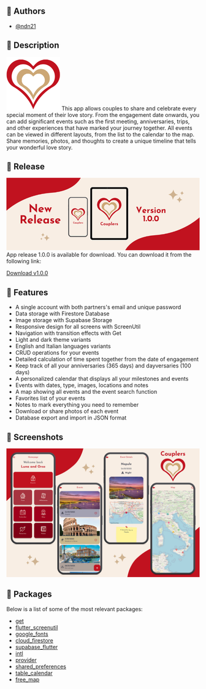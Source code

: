 ## 🔶 Authors
- [@ndn21](https://github.com/ndenicolais)

## 📄 Description
<img src="images/couplers_logo.png" title="Couplers's logo" width="140" height="140">
This app allows couples to share and celebrate every special moment of their love story. From the engagement date onwards, you can add significant events such as the first meeting, anniversaries, trips, and other experiences that have marked your journey together. All events can be viewed in different layouts, from the list to the calendar to the map. Share memories, photos, and thoughts to create a unique timeline that tells your wonderful love story.

## 💎 Release
<img src="images/couplers_version.png" title="Couplers's version">
App release 1.0.0 is available for download. You can download it from the following link:

[Download v1.0.0](https://github.com/ndenicolais/Couplers/releases/download/v1.0.0/Couplers_v1.0.0.apk)

## 🔑 Features
- A single account with both partners's email and unique password
- Data storage with Firestore Database
- Image storage with Supabase Storage
- Responsive design for all screens with ScreenUtil
- Navigation with transition effects with Get
- Light and dark theme variants
- English and Italian languages variants
- CRUD operations for your events
- Detailed calculation of time spent together from the date of engagement
- Keep track of all your anniversaries (365 days) and dayversaries (100 days)
- A personalized calendar that displays all your milestones and events
- Events with dates, type, images, locations and notes
- A map showing all events and the event search function
- Favorites list of your events
- Notes to mark everything you need to remember
- Download or share photos of each event
- Database export and import in JSON format

## 🎨 Screenshots
<img src="images/couplers_release.png" title="Couplers's release">

## 📌 Packages
Below is a list of some of the most relevant packages:
- [get](https://pub.dev/packages/get)
- [flutter_screenutil](https://pub.dev/packages/flutter_screenutil)
- [google_fonts](https://pub.dev/packages/google_fonts)
- [cloud_firestore](https://pub.dev/packages/cloud_firestore)
- [supabase_flutter](https://pub.dev/packages/supabase_flutter)
- [intl](https://pub.dev/packages/intl)
- [provider](https://pub.dev/packages/provider)
- [shared_preferences](https://pub.dev/packages/shared_preferences)
- [table_calendar](https://pub.dev/packages/table_calendar)
- [free_map](https://pub.dev/packages/free_map)
